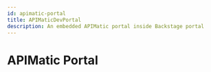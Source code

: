 ```yaml
---
id: apimatic-portal
title: APIMaticDevPortal
description: An embedded APIMatic portal inside Backstage portal
---
```


# APIMatic Portal
<div id="apimatic-widget" style="height: 100%; width: 100%;">
</div>

<script type="text/javascript">
                var script = document.createElement("script");
                script.src="https://dxjs.apimatic.io/v7/static/js/portal.v7.js";
                script.onload = function() {
                    APIMaticDevPortal.show(
                        {
  "container": "apimatic-widget",
  "portalStyle": "default",
  "codegenApiRoutes": {
    "docsgen": "/api/api-entities/ln98CSRcOrWLBmoGaSUd3TxpcQEM9XUZlDUezbgCP-NJrHUz4KHoRId1qVPzXfar/portal-artifacts/docs/generated-file?template={template}",
    "codegen": "/api/api-entities/ln98CSRcOrWLBmoGaSUd3TxpcQEM9XUZlDUezbgCP-NJrHUz4KHoRId1qVPzXfar/portal-artifacts/sdks/generated-file?template={template}",
    "transform": "/api/api-entities/ln98CSRcOrWLBmoGaSUd3TxpcQEM9XUZlDUezbgCP-NJrHUz4KHoRId1qVPzXfar/portal-artifacts/specs/generated-file?format={format}",
    "apiProxy": "https://proxy.apimatic.io/api/proxy"
  },
  "apiKey": "PkUYNyvjYA7DfFBwoKTjTMJihjIos93osALe54rEs_CsS8z6xYLxAjEe2dyeS_7RdKFcvC9l0KFFF6D7I5D5Ag**",
  "baseUrl": "https://www.apimatic.io",
  "enableExport": true,
  "renameHttpToRest": false,
  "enableConsoleCalls": true,
  "useProxyForConsoleCalls": true,
  "initialPlatform": "http_curl_v1",
  "languageSettings": {
    "http_curl_v1": {
      "disableSdkDownload": true
    },
    "cs_net_standard_lib": {
      "disableSdkDownload": false,
      "sdkDownloadLink": ""
    },
    "java_eclipse_jre_lib": {
      "disableSdkDownload": false,
      "sdkDownloadLink": ""
    },
    "php_generic_lib_v2": {
      "disableSdkDownload": false,
      "sdkDownloadLink": ""
    },
    "python_generic_lib": {
      "disableSdkDownload": false,
      "sdkDownloadLink": ""
    },
    "ruby_generic_lib": {
      "disableSdkDownload": false,
      "sdkDownloadLink": ""
    },
    "ts_generic_lib": {
      "disableSdkDownload": false,
      "sdkDownloadLink": ""
    },
    "go_generic_lib": {
      "disableSdkDownload": false,
      "sdkDownloadLink": ""
    }
  },
  "allowedExportFormats": [
    "postman10",
    "postman20",
    "openapi31json",
    "openapi31yaml",
    "openapi3json",
    "openapi3yaml",
    "swagger20",
    "swaggeryaml",
    "swagger10",
    "raml",
    "raml10",
    "apiblueprint",
    "wadl2009",
    "apimatic",
    "wsdl",
    "insomnia",
    "insomniayaml"
  ],
  "themeOverrides": {
    "themeType": "cool",
    "palette": {
      "primaryColor": "#0c7ff2",
      "linkColor": "#00C7D4"
    },
    "fontSource": [],
    "cssStyles": {
      "headings": {
        "fontFamily": "'Rubik', sans-serif",
        "h1": {
          "fontFamily": "'Rubik', sans-serif",
          "fontSize": "27px",
          "fontWeight": "500",
          "fontStyle": "normal",
          "lineHeight": "1.3"
        },
        "h2": {
          "fontFamily": "'Rubik', sans-serif",
          "fontSize": "24px",
          "fontWeight": "500",
          "fontStyle": "normal",
          "lineHeight": "1.3"
        },
        "h3": {
          "fontFamily": "'Rubik', sans-serif",
          "fontSize": "21.36px",
          "fontWeight": "500",
          "fontStyle": "normal",
          "lineHeight": "1.3"
        },
        "h4": {
          "fontFamily": "'Rubik', sans-serif",
          "fontSize": "18px",
          "fontWeight": "500",
          "fontStyle": "normal",
          "lineHeight": "1.3"
        },
        "h5": {
          "fontFamily": "'Rubik', sans-serif",
          "fontSize": "16px",
          "fontWeight": "500",
          "fontStyle": "normal",
          "lineHeight": "1.3"
        },
        "h6": {
          "fontFamily": "'Rubik', sans-serif",
          "fontSize": "15px",
          "fontWeight": "500",
          "fontStyle": "normal",
          "lineHeight": "1.3"
        }
      },
      "body": {
        "fontFamily": "'Rubik', sans-serif",
        "text1": {
          "fontFamily": "'Rubik', sans-serif",
          "fontSize": "15px",
          "fontWeight": "400",
          "fontStyle": "normal",
          "lineHeight": "1.75"
        },
        "text2": {
          "fontFamily": "'Rubik', sans-serif",
          "fontSize": "13.33px",
          "fontWeight": "400",
          "fontStyle": "normal",
          "lineHeight": "1.75"
        },
        "text3": {
          "fontFamily": "'Rubik', sans-serif",
          "fontSize": "11.85px",
          "fontWeight": "400",
          "fontStyle": "normal",
          "lineHeight": "1.75"
        }
      },
      "code": {
        "fontFamily": "Courier Prime, monospace",
        "blockCode": {
          "fontFamily": "Courier Prime, monospace",
          "fontSize": "15px",
          "fontWeight": "400",
          "fontStyle": "normal",
          "lineHeight": "1.75"
        },
        "inlineCode": {
          "fontFamily": "Courier Prime, monospace",
          "fontSize": "15px",
          "fontWeight": "400",
          "fontStyle": "normal",
          "lineHeight": "1.75"
        }
      }
    }
  }
}
                    );
                };
document.getElementsByTagName("head")[0].appendChild(script);
</script>
                
